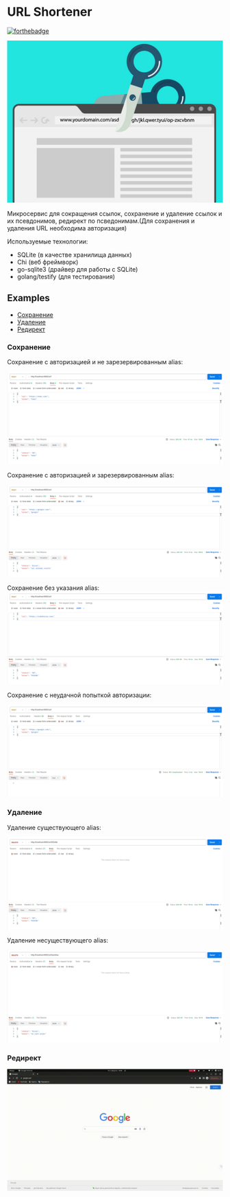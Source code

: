 # URL Shortener 

[![forthebadge](https://forthebadge.com/images/badges/made-with-go.svg)](https://forthebadge.com)

![UrlShortener](/Media/URL-Short.jpg)

Микросервис для сокращения ссылок, сохранение и удаление ссылок и их псевдонимов, редирект по псведонимам.(Для сохранения и удаления URL необходима авторизация)

Используемые технологии:
- SQLite (в качестве хранилища данных)
- Chi (веб фреймворк)
- go-sqlite3 (драйвер для работы с SQLite)
- golang/testify (для тестирования)

## Examples
- [Сохранение](#save)
- [Удаление](#delete)
- [Редирект](#redirect)

### Сохранение <a name="save"></a>

Сохранение с авторизацией и не зарезервированным alias:

![UrlSaveOK](/Media/saveOK.png)

Сохранение с авторизацией и зарезервированным alias:

![UrlSaveError](/Media/saveError.png)

Сохранение без указания alias:
![saveNoAlias](Media/saveNoAlias.png)

Сохранение с неудачной попыткой авторизации:

![NoAuth](/Media/NoAuth.png)


### Удаление <a name="delete"></a>

Удаление существующего alias:

![deleteAlias](/Media/deleteAlias.png)

Удаление несуществующего alias:

![deleteNoAlias](/Media/deleteNoAlias.png)

### Редирект <a name="redirect"></a>

![redirect](/Media/redirect.gif)
